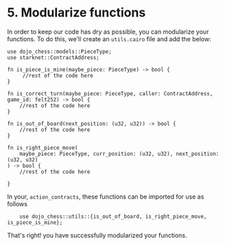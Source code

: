 # 5. Modularize functions
In order to keep our code has dry as possible, you can modularize your functions. To do this, we'll create an `utils.cairo` file and add the below:
```rust,ignore
use dojo_chess::models::PieceType;
use starknet::ContractAddress;

fn is_piece_is_mine(maybe_piece: PieceType) -> bool {
     //rest of the code here
}

fn is_correct_turn(maybe_piece: PieceType, caller: ContractAddress, game_id: felt252) -> bool {
    //rest of the code here
}

fn is_out_of_board(next_position: (u32, u32)) -> bool {
    //rest of the code here
}

fn is_right_piece_move(
    maybe_piece: PieceType, curr_position: (u32, u32), next_position: (u32, u32)
) -> bool {
    //rest of the code here
    
}
```
In your, `action_contracts`, these functions can be imported for use as follows 
```rust,ignore
    use dojo_chess::utils::{is_out_of_board, is_right_piece_move, is_piece_is_mine};
```
That's right! you have successfully modularized your functions.
